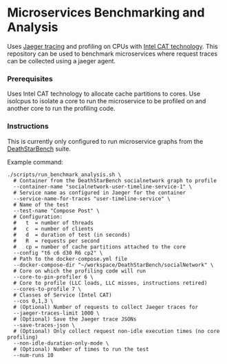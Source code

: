 # Microservices Benchmarking and Analysis

Uses [Jaeger tracing](https://www.jaegertracing.io/) and profiling on CPUs with [Intel CAT technology](https://github.com/intel/intel-cmt-cat). This repository can be used to benchmark microservices where request traces can be collected using a jaeger agent.

### Prerequisites

Uses Intel CAT technology to allocate cache partitions to cores. Use isolcpus to isolate a core to run the microservice to be profiled on and another core to run the profiling code.

### Instructions

This is currently only configured to run microservice graphs from the [DeathStarBench](https://github.com/delimitrou/DeathStarBench) suite.

Example command:
```
./scripts/run_benchmark_analysis.sh \
  # Container from the DeathStarBench socialnetwork graph to profile
  --container-name "socialnetwork-user-timeline-service-1" \
  # Service name as configured in Jaeger for the container
  --service-name-for-traces "user-timeline-service" \
  # Name of the test
  --test-name "Compose Post" \
  # Configuration:
  #   t  = number of threads
  #   c  = number of clients
  #   d  = duration of test (in seconds)
  #   R  = requests per second
  #   cp = number of cache partitions attached to the core
  --config "t6 c6 d30 R6 cp2" \
  # Path to the docker-compose.yml file
  --docker-compose-dir "~/workspace/DeathStarBench/socialNetwork" \
  # Core on which the profiling code will run
  --core-to-pin-profiler 6 \
  # Core to profile (LLC loads, LLC misses, instructions retired)
  --cores-to-profile 7 \
  # Classes of Service (Intel CAT)
  --cos 0,1,3 \
  # (Optional) Number of requests to collect Jaeger traces for
  --jaeger-traces-limit 1000 \
  # (Optional) Save the Jaeger trace JSONs
  --save-traces-json \
  # (Optional) Only collect request non-idle execution times (no core profiling)
  --non-idle-duration-only-mode \
  # (Optional) Number of times to run the test
  --num-runs 10
```
